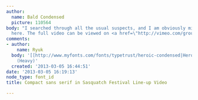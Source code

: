 ```yaml
---
author:
  name: Bald Condensed
  picture: 110564
body: "I searched through all the usual suspects, and I am obviously missing something
  here. The full video can be viewed on <a href=\"http://vimeo.com/groups/178462/videos/36152925\">Vimeo</a>.\r\n\r\n[img:sites/default/files/old-images/Sasquatch-Festival_line-up_6527.jpg]"
comments:
- author:
    name: Ryuk
  body: '[[http://www.myfonts.com/fonts/typetrust/heroic-condensed|Heroic Condensed]]
    (Heavy)'
  created: '2013-03-05 16:44:51'
date: '2013-03-05 16:19:13'
node_type: font_id
title: Compact sans serif in Sasquatch Festival Line-up Video

---
```

